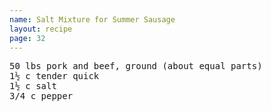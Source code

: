 ```yaml
---
name: Salt Mixture for Summer Sausage
layout: recipe
page: 32
---
```


<pre>
50 lbs pork and beef, ground (about equal parts)
1½ c tender quick
1½ c salt
3/4 c pepper
</pre>
